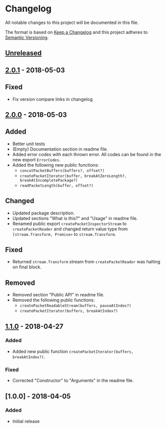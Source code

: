 # Changelog

All notable changes to this project will be documented in this file.

The format is based on [Keep a Changelog](http://keepachangelog.com/en/1.0.0/)
and this project adheres to [Semantic Versioning](http://semver.org/spec/v2.0.0.html).

## [Unreleased]

## [2.0.1] - 2018-05-03

## Fixed

- Fix version compare links in changelog

## [2.0.0] - 2018-05-03

## Added

- Better unit tests
- (Empty) Documentation section in readme file.
- Added error codes with each thrown error. All codes can be found in the new
  export `ErrorCodes`.
- Added the following new public functions:
  - `concatPacketBuffers(buffers?, offset?)`
  - `createPacketIterator(buffer, breakAtZeroLength?, breakAtIncompletePackage?)`
  - `readPacketLength(buffer, offset?)`

## Changed

- Updated package description.
- Updated sections "What is this?" and "Usage" in readme file.
- Renamed public export `createPacketInspectorStream` to `createPacketReader`
  and changed return value type from `[stream.Transform, Promise>` to
  `stream.Transform`.

## Fixed

- Returned `stream.Transform` stream from `createPacketReader` was halting on
  final block.

## Removed

- Removed section "Public API" in readme file.
- Removed the following public functions:
  - `createPacketReadableStream(buffers, pauseAtIndex?)`
  - `createPacketIterator(buffers, breakAtIndex?)`

## [1.1.0] - 2018-04-27

### Added

- Added new public function `createPacketIterator(buffers, breakAtIndex?)`.

### Fixed

- Corrected "Constructor" to "Arguments" in the readme file.

## [1.0.0] - 2018-04-05

### Added

- Initial release

[Unreleased]: https://github.com/revam/node-git-service/compare/git-packet-streams-v2.0.1...HEAD
[2.0.1]: https://github.com/revam/node-git-service/compare/git-packet-streams-v2.0.0...git-packet-streams-v2.0.1
[2.0.0]: https://github.com/revam/node-git-service/compare/git-packet-streams-v1.1.0...git-packet-streams-v2.0.0
[1.1.0]: https://github.com/revam/node-git-service/compare/git-packet-streams-v1.0.0...git-packet-streams-v1.1.0
